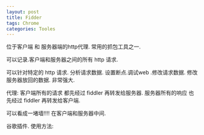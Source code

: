 ```yaml
---
layout: post
title: Fidder
tags: Chrome
categories: Tooles
---
```



位于客户端 和 服务器端的http代理. 常用的抓包工具之一.

可以记录.客户端和服务器之间的所有 http 请求.


可以针对特定的 http 请求. 分析请求数据. 设置断点.调试web .修改请求数据.
修改服务器放回的数据. 非常强大.


 代理:
客户端所有的请求 都先经过 fiddler 再转发给服务器.
服务器所有的响应 也先经过 fiddler 再转发给客户端.

可以看成一堵墙!!!! 在客户端和服务器中间.




谷歌插件. 使用方法: